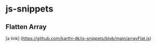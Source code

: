 # js-snippets

## Flatten Array
[a link] (https://github.com/karthi-dk/js-snippets/blob/main/arrayFlat.js)
